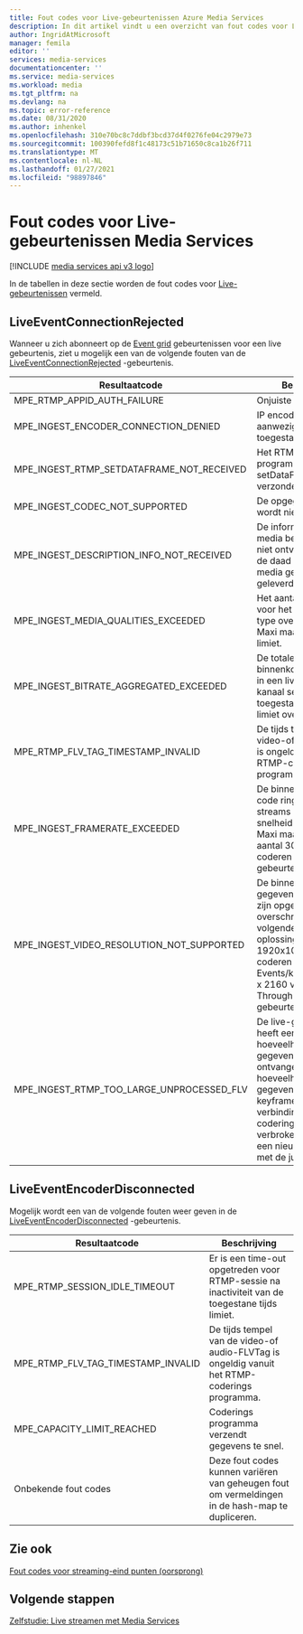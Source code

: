 ```yaml
---
title: Fout codes voor Live-gebeurtenissen Azure Media Services
description: In dit artikel vindt u een overzicht van fout codes voor Live-gebeurtenissen.
author: IngridAtMicrosoft
manager: femila
editor: ''
services: media-services
documentationcenter: ''
ms.service: media-services
ms.workload: media
ms.tgt_pltfrm: na
ms.devlang: na
ms.topic: error-reference
ms.date: 08/31/2020
ms.author: inhenkel
ms.openlocfilehash: 310e70bc8c7ddbf3bcd37d4f0276fe04c2979e73
ms.sourcegitcommit: 100390fefd8f1c48173c51b71650c8ca1b26f711
ms.translationtype: MT
ms.contentlocale: nl-NL
ms.lasthandoff: 01/27/2021
ms.locfileid: "98897846"
---
```

# <a name="media-services-live-event-error-codes"></a>Fout codes voor Live-gebeurtenissen Media Services

[!INCLUDE [media services api v3 logo](./includes/v3-hr.md)]

In de tabellen in deze sectie worden de fout codes voor [Live-gebeurtenissen](live-events-outputs-concept.md) vermeld.

## <a name="liveeventconnectionrejected"></a>LiveEventConnectionRejected

Wanneer u zich abonneert op de [Event grid](../../event-grid/index.yml) gebeurtenissen voor een live gebeurtenis, ziet u mogelijk een van de volgende fouten van de [LiveEventConnectionRejected](media-services-event-schemas.md#liveeventconnectionrejected)  -gebeurtenis.

| Resultaatcode | Beschrijving |
| ----------- | ----------- |
| MPE_RTMP_APPID_AUTH_FAILURE | Onjuiste opname-URL |
| MPE_INGEST_ENCODER_CONNECTION_DENIED | IP encoder is niet aanwezig in de lijst met toegestane IP-adressen |
| MPE_INGEST_RTMP_SETDATAFRAME_NOT_RECEIVED | Het RTMP-coderings programma heeft geen setDataFrame-opdracht verzonden. |
| MPE_INGEST_CODEC_NOT_SUPPORTED | De opgegeven codec wordt niet ondersteund. |
| MPE_INGEST_DESCRIPTION_INFO_NOT_RECEIVED |De informatie over de media beschrijving is niet ontvangen voordat de daad werkelijke media gegevens zijn geleverd.|
| MPE_INGEST_MEDIA_QUALITIES_EXCEEDED |Het aantal kwaliteiten voor het audio-of video type overschrijdt de Maxi maal toegestane limiet.|
| MPE_INGEST_BITRATE_AGGREGATED_EXCEEDED |De totale binnenkomende bitrate in een live event of kanaal service heeft de toegestane maximum limiet overschreden.|
| MPE_RTMP_FLV_TAG_TIMESTAMP_INVALID | De tijds tempel van de video-of audio-FLVTag is ongeldig vanuit het RTMP-coderings programma. |
| MPE_INGEST_FRAMERATE_EXCEEDED | De binnenkomende code ring opgenomen streams met frame snelheid overschrijdt het Maxi maal toegestane aantal 30fps voor het coderen van Live-gebeurtenissen/kanalen.|
| MPE_INGEST_VIDEO_RESOLUTION_NOT_SUPPORTED | De binnenkomende gegevensstromen die zijn opgenomen streams overschrijden de volgende toegestane oplossingen: 1920x1088 voor het coderen van Live Events/kanalen en 4096 x 2160 voor Pass-Through Live-gebeurtenissen/kanalen.|
| MPE_INGEST_RTMP_TOO_LARGE_UNPROCESSED_FLV | De live-gebeurtenis heeft een grote hoeveelheid audio gegevens tegelijk ontvangen, of een grote hoeveelheid video gegevens zonder keyframes. De verbinding met het coderings programma is verbroken, zodat het een nieuwe poging is met de juiste gegevens. |

## <a name="liveeventencoderdisconnected"></a>LiveEventEncoderDisconnected

Mogelijk wordt een van de volgende fouten weer geven in de [LiveEventEncoderDisconnected](media-services-event-schemas.md#liveeventencoderdisconnected) -gebeurtenis.

|Resultaatcode|Beschrijving|
|---|---|
|MPE_RTMP_SESSION_IDLE_TIMEOUT|Er is een time-out opgetreden voor RTMP-sessie na inactiviteit van de toegestane tijds limiet.|
|MPE_RTMP_FLV_TAG_TIMESTAMP_INVALID|De tijds tempel van de video-of audio-FLVTag is ongeldig vanuit het RTMP-coderings programma.|
|MPE_CAPACITY_LIMIT_REACHED|Coderings programma verzendt gegevens te snel.|
|Onbekende fout codes|Deze fout codes kunnen variëren van geheugen fout om vermeldingen in de hash-map te dupliceren.|


## <a name="see-also"></a>Zie ook

[Fout codes voor streaming-eind punten (oorsprong)](streaming-endpoint-error-codes.md)

## <a name="next-steps"></a>Volgende stappen

[Zelfstudie: Live streamen met Media Services](stream-live-tutorial-with-api.md)
